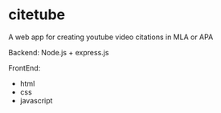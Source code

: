 # citetube

A web app for creating youtube video citations in MLA or APA

Backend:
  Node.js + express.js

FrontEnd:
  - html
  - css
  - javascript

